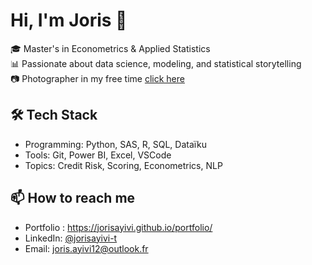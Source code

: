 # Hi, I'm Joris 👋

🎓 Master's in Econometrics & Applied Statistics  
📊 Passionate about data science, modeling, and statistical storytelling  
📷 Photographer in my free time [click here](https://pygmalionprod.fr)

## 🛠️ Tech Stack
- Programming: Python, SAS, R, SQL, Dataïku
- Tools: Git, Power BI, Excel, VSCode
- Topics: Credit Risk, Scoring, Econometrics, NLP

## 📫 How to reach me
- Portfolio : https://jorisayivi.github.io/portfolio/
- LinkedIn: [@jorisayivi-t](https://www.linkedin.com/in/jorisayivi-t/)
- Email: joris.ayivi12@outlook.fr

